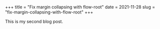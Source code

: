 +++
title = "Fix margin collapsing with flow-root"
date = 2021-11-28
slug = "fix-margin-collapsing-with-flow-root"
+++

This is my second blog post.